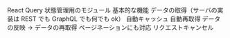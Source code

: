 React Query 状態管理用のモジュール
基本的な機能
データの取得（サーバの実装は REST でも GraphQL でも何でも ok）
自動キャッシュ
自動再取得
データの反映 → データの再取得
ページネーションにも対応
リクエストキャンセル
